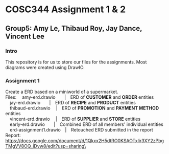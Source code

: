# COSC344 Assignment 1 & 2
## Group5: Amy Le, Thibaud Roy, Jay Dance, Vincent Lee

### Intro
This repository is for us to store our files for the assignments. Most diagrams were created using DrawIO.

### Assignment 1
Create a ERD based on a miniworld of a supermarket.\
Files:
&emsp;amy-erd.drawio&emsp;&emsp;|&emsp;ERD of **CUSTOMER** and **ORDER** entities\
&emsp;jay-erd.drawio&emsp;&emsp;|&emsp;ERD of **RECIPE** and **PRODUCT** entities\
&emsp;thibaud-erd.drawio&emsp;  |&emsp;ERD of **PROMOTION** and **PAYMENT METHOD** entities\
&emsp;vincent-erd.drawio&emsp;  |&emsp;ERD of **SUPPLIER** and **STORE** entities\
&emsp;early-erd.drawio&emsp;&emsp;|&emsp;Combined ERD of all members' individual entities\
&emsp;erd-assignment1.drawio&emsp;|&emsp;Retouched ERD submitted in the report\
Report: https://docs.google.com/document/d/1Qkxx2H5dtRO0KSAOTxIir3XY2zPbgTMgVV8OQ_iDvw8/edit?usp=sharing\
